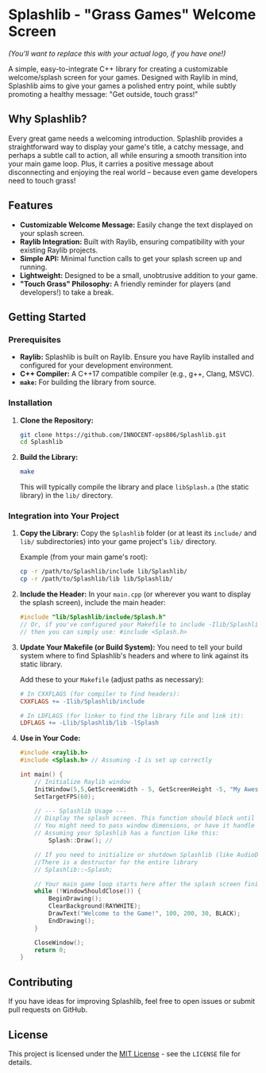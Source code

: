 # Splashlib - "Grass Games" Welcome Screen

_(You'll want to replace this with your actual logo, if you have one\!)_

A simple, easy-to-integrate C++ library for creating a customizable welcome/splash screen for your games. Designed with Raylib in mind, Splashlib aims to give your games a polished entry point, while subtly promoting a healthy message: "Get outside, touch grass\!"

## Why Splashlib?

Every great game needs a welcoming introduction. Splashlib provides a straightforward way to display your game's title, a catchy message, and perhaps a subtle call to action, all while ensuring a smooth transition into your main game loop. Plus, it carries a positive message about disconnecting and enjoying the real world – because even game developers need to touch grass\!

## Features

- **Customizable Welcome Message:** Easily change the text displayed on your splash screen.
- **Raylib Integration:** Built with Raylib, ensuring compatibility with your existing Raylib projects.
- **Simple API:** Minimal function calls to get your splash screen up and running.
- **Lightweight:** Designed to be a small, unobtrusive addition to your game.
- **"Touch Grass" Philosophy:** A friendly reminder for players (and developers\!) to take a break.

## Getting Started

### Prerequisites

- **Raylib:** Splashlib is built on Raylib. Ensure you have Raylib installed and configured for your development environment.
- **C++ Compiler:** A C++17 compatible compiler (e.g., g++, Clang, MSVC).
- **`make`:** For building the library from source.

### Installation

1.  **Clone the Repository:**

    ```bash
    git clone https://github.com/INNOCENT-ops806/Splashlib.git
    cd Splashlib
    ```

2.  **Build the Library:**

    ```bash
    make
    ```

    This will typically compile the library and place `libSplash.a` (the static library) in the `lib/` directory.

### Integration into Your Project

1.  **Copy the Library:**
    Copy the `Splashlib` folder (or at least its `include/` and `lib/` subdirectories) into your game project's `lib/` directory.

    Example (from your main game's root):

    ```bash
    cp -r /path/to/Splashlib/include lib/Splashlib/
    cp -r /path/to/Splashlib/lib lib/Splashlib/
    ```

2.  **Include the Header:**
    In your `main.cpp` (or wherever you want to display the splash screen), include the main header:

    ```cpp
    #include "lib/Splashlib/include/Splash.h"
    // Or, if you've configured your Makefile to include -Ilib/Splashlib/include
    // then you can simply use: #include <Splash.h>
    ```

3.  **Update Your Makefile (or Build System):**
    You need to tell your build system where to find Splashlib's headers and where to link against its static library.

    Add these to your `Makefile` (adjust paths as necessary):

    ```makefile
    # In CXXFLAGS (for compiler to find headers):
    CXXFLAGS += -Ilib/Splashlib/include

    # In LDFLAGS (for linker to find the library file and link it):
    LDFLAGS += -Llib/Splashlib/lib -lSplash
    ```

4.  **Use in Your Code:**

    ```cpp
    #include <raylib.h>
    #include <Splash.h> // Assuming -I is set up correctly

    int main() {
        // Initialize Raylib window
        InitWindow(5,5,GetScreenWidth - 5, GetScreenHeight -5, "My Awesome Game");
        SetTargetFPS(60);

        // --- Splashlib Usage ---
        // Display the splash screen. This function should block until it's done.
        // You might need to pass window dimensions, or have it handle them internally.
        // Assuming your Splashlib has a function like this:
    		Splash::Draw(); //

        // If you need to initialize or shutdown Splashlib (like AudioDevice for raylib)
        //There is a destructor for the entire library
        // Splashlib::~Splash;

        // Your main game loop starts here after the splash screen finishes
        while (!WindowShouldClose()) {
            BeginDrawing();
            ClearBackground(RAYWHITE);
            DrawText("Welcome to the Game!", 100, 200, 30, BLACK);
            EndDrawing();
        }

        CloseWindow();
        return 0;
    }
    ```

## Contributing

If you have ideas for improving Splashlib, feel free to open issues or submit pull requests on GitHub.

## License

This project is licensed under the [MIT License](https://www.google.com/search?q=LICENSE) - see the `LICENSE` file for details.
